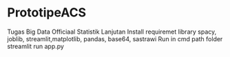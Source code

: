 # PrototipeACS
Tugas Big Data Officiaal Statistik Lanjutan
Install requiremet library spacy, joblib, streamlit,matplotlib, pandas, base64, sastrawi
Run in cmd path folder streamlit run app.py
